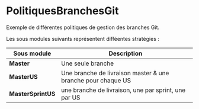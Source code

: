 # PolitiquesBranchesGit
Exemple de différentes politiques de gestion des branches Git.

Les sous modules suivants représentent diff&eacute;entes stratégies : 

| Sous module        | Description                                                  |
| ------------------ | ------------------------------------------------------------ |
| **Master**         | Une seule branche                                            |
| **MasterUS**       | Une branche de livraison master & une branche pour chaque US |
| **MasterSprintUS** | une branche de livraison, une par sprint, une par US         | 
